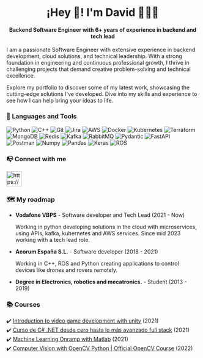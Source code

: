 
# <center>¡Hey 👋! I'm David 👨🏻‍💻 </center>

#### <center>Backend Software Engineer with 6+ years of experience in backend and tech lead </center>

I am a passionate Software Engineer with extensive experience in backend development, cloud solutions, and technical leadership. With a strong foundation in engineering and continuous professional growth, I thrive in challenging projects that demand creative problem-solving and technical excellence.

Explore my portfolio to discover some of my latest work, showcasing the cutting-edge solutions I've developed. Dive into my skills and experience to see how I can help bring your ideas to life.

### 🚀 Languages and Tools

![Python](https://img.shields.io/badge/Python-FFD43B?style=for-the-badge&logo=python&logoColor=blue)
![C++](https://img.shields.io/badge/C%2B%2B-00599C?style=for-the-badge&logo=c%2B%2B&logoColor=white)
![Git](https://img.shields.io/badge/GIT-E44C30?style=for-the-badge&logo=git&logoColor=white)
![Jira](https://img.shields.io/badge/Jira-0052CC?style=for-the-badge&logo=Jira&logoColor=white)
![AWS](https://img.shields.io/badge/AWS-FF9900?style=for-the-badge&logo=amazonwebservices&logoColor=black)
![Docker](https://img.shields.io/badge/Docker-2CA5E0?style=for-the-badge&logo=docker&logoColor=white)
![Kubernetes](https://img.shields.io/badge/Kubernetes-3069DE?style=for-the-badge&logo=kubernetes&logoColor=white)
![Terraform](https://img.shields.io/badge/Terraform-7B42BC?style=for-the-badge&logo=terraform&logoColor=white)
![MongoDB](https://img.shields.io/badge/MongoDB-4EA94B?style=for-the-badge&logo=mongodb&logoColor=white)
![Redis](https://img.shields.io/badge/redis-CC0000.svg?&style=for-the-badge&logo=redis&logoColor=white)
![Kafka](https://img.shields.io/badge/Apache_Kafka-231F20?style=for-the-badge&logo=apache-kafka&logoColor=white)
![RabbitMQ](https://img.shields.io/badge/rabbitmq-%23FF6600.svg?&style=for-the-badge&logo=rabbitmq&logoColor=white)
![Pydantic](https://img.shields.io/badge/Pydantic-E92063?style=for-the-badge&logo=Pydantic&logoColor=white)
![FastAPI](https://img.shields.io/badge/fastapi-109989?style=for-the-badge&logo=FASTAPI&logoColor=white)
![Postman](https://img.shields.io/badge/Postman-FF6C37?style=for-the-badge&logo=Postman&logoColor=white)
![Numpy](https://img.shields.io/badge/Numpy-777BB4?style=for-the-badge&logo=numpy&logoColor=white)
![Pandas](https://img.shields.io/badge/Pandas-2C2D72?style=for-the-badge&logo=pandas&logoColor=white)
![Keras](https://img.shields.io/badge/Keras-FF0000?style=for-the-badge&logo=keras&logoColor=white)
![ROS](https://img.shields.io/badge/ROS-22314E?style=for-the-badge&logo=ROS&logoColor=white)

### 📭 Connect with me

<p align="left">
<a href="https://www.linkedin.com/in/david-alba-martin-7bb565169/" target="blank"><img align="center" src="https://raw.githubusercontent.com/rahuldkjain/github-profile-readme-generator/master/src/images/icons/Social/linked-in-alt.svg" alt="https://www.linkedin.com/in/david-alba-martin-7bb565169/" height="40" width="40" /></a>
</p>

### 🗺️ My roadmap

- **Vodafone VBPS** - Software developer and Tech Lead (2021 - Now)

    Working in python developing solutions in the cloud with microservices, using APIs, kafka, kubernetes and AWS services. Since mid 2023 working with a tech lead role.

- **Aeorum España S.L.** - Software developer (2018 - 2021)

    Working in C++, ROS and Python creating applications to control devices like drones and rovers remotely.

- **Degree in Electronics, robotics and mecatronics.** - Student (2013 - 2019)

### 📚 Courses

✔️ <a href="https://www.edx.org/es/course/introduction-to-video-game-development-with-unity" target="_blank">Introduction to video game development with unity</a> (2021)  
✔️ <a href="https://www.udemy.com/course/curso-de-c-sharp-net-core-desde-cero/" target="_blank">Curso de C# .NET desde cero hasta lo más avanzado full stack</a> (2021)  
✔️ <a href="https://matlabacademy.mathworks.com/es/details/machine-learning-onramp/machinelearning" target="_blank">Machine Learning Onramp with Matlab</a> (2021)  
✔️ <a href="https://www.udemy.com/course/computer-vision-with-opencv-official-opencv-free-course" target="_blank">Computer Vision with OpenCV Python | Official OpenCV Course</a> (2022)  

#
